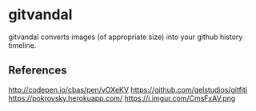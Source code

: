 gitvandal
=============

gitvandal converts images (of appropriate size) into your github history timeline.

References
----------------
http://codepen.io/cbas/pen/vOXeKV
https://github.com/gelstudios/gitfiti
https://pokrovsky.herokuapp.com/
https://i.imgur.com/CmsFxAV.png